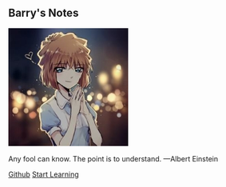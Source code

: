 ## Barry's Notes
![logo](ai.jpg)

Any fool can know. The point is to understand. &mdash;Albert Einstein

[Github](https://github.com/Barry-Yellow/barry-yellow.github.io)
[Start Learning](_sidebar.md)
